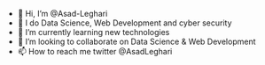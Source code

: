 - 👋 Hi, I’m @Asad-Leghari
- 👀 I do Data Science, Web Development and cyber security
- 🌱 I’m currently learning new technologies
- 💞️ I’m looking to collaborate on Data Science & Web Development
- 📫 How to reach me twitter @AsadLeghari

<!---
Asad-Leghari/Asad-Leghari is a ✨ special ✨ repository because its `README.md` (this file) appears on your GitHub profile.
You can click the Preview link to take a look at your changes.
--->
